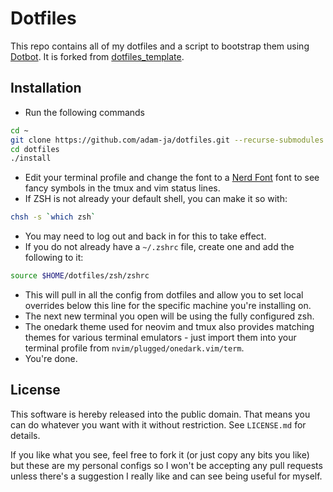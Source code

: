 # Dotfiles

This repo contains all of my dotfiles and a script to bootstrap them using [Dotbot][dotbot]. It is forked from [dotfiles_template][fork].

## Installation

- Run the following commands
```sh
cd ~
git clone https://github.com/adam-ja/dotfiles.git --recurse-submodules
cd dotfiles
./install
```
- Edit your terminal profile and change the font to a [Nerd Font][nerdfonts] font to see fancy symbols in the tmux and vim status lines.
- If ZSH is not already your default shell, you can make it so with:
```sh
chsh -s `which zsh`
```
- You may need to log out and back in for this to take effect.
- If you do not already have a `~/.zshrc` file, create one and add the following to it:
```sh
source $HOME/dotfiles/zsh/zshrc
```
- This will pull in all the config from dotfiles and allow you to set local overrides below this line for the specific machine you're installing on.
- The next new terminal you open will be using the fully configured zsh.
- The onedark theme used for neovim and tmux also provides matching themes for various terminal emulators - just import them into your terminal profile from `nvim/plugged/onedark.vim/term`.
- You're done.

## License

This software is hereby released into the public domain. That means you can do
whatever you want with it without restriction. See `LICENSE.md` for details.

If you like what you see, feel free to fork it (or just copy any bits you like) but these are my personal configs so I won't be accepting any pull requests unless there's a suggestion I really like and can see being useful for myself.

[dotbot]: https://github.com/anishathalye/dotbot
[fork]: https://github.com/anishathalye/dotfiles_template/fork
[nerdfonts]: https://github.com/ryanoasis/nerd-fonts
